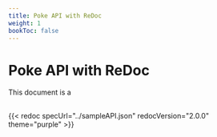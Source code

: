 ```yaml
---
title: Poke API with ReDoc
weight: 1
bookToc: false
---
```


# Poke API with ReDoc

This document is a 

## 

{{< redoc specUrl="../sampleAPI.json" redocVersion="2.0.0" theme="purple" >}}


